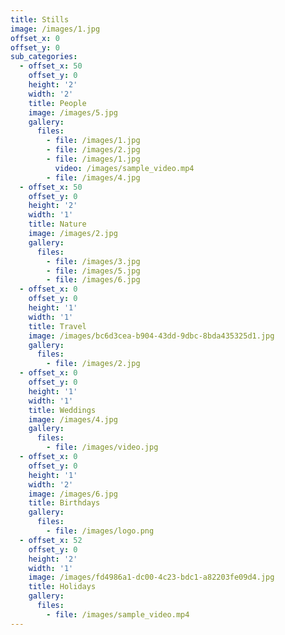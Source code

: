 ```yaml
---
title: Stills
image: /images/1.jpg
offset_x: 0
offset_y: 0
sub_categories:
  - offset_x: 50
    offset_y: 0
    height: '2'
    width: '2'
    title: People
    image: /images/5.jpg
    gallery:
      files:
        - file: /images/1.jpg
        - file: /images/2.jpg
        - file: /images/1.jpg
          video: /images/sample_video.mp4
        - file: /images/4.jpg
  - offset_x: 50
    offset_y: 0
    height: '2'
    width: '1'
    title: Nature
    image: /images/2.jpg
    gallery:
      files:
        - file: /images/3.jpg
        - file: /images/5.jpg
        - file: /images/6.jpg
  - offset_x: 0
    offset_y: 0
    height: '1'
    width: '1'
    title: Travel
    image: /images/bc6d3cea-b904-43dd-9dbc-8bda435325d1.jpg
    gallery:
      files:
        - file: /images/2.jpg
  - offset_x: 0
    offset_y: 0
    height: '1'
    width: '1'
    title: Weddings
    image: /images/4.jpg
    gallery:
      files:
        - file: /images/video.jpg
  - offset_x: 0
    offset_y: 0
    height: '1'
    width: '2'
    image: /images/6.jpg
    title: Birthdays
    gallery:
      files:
        - file: /images/logo.png
  - offset_x: 52
    offset_y: 0
    height: '2'
    width: '1'
    image: /images/fd4986a1-dc00-4c23-bdc1-a82203fe09d4.jpg
    title: Holidays
    gallery:
      files:
        - file: /images/sample_video.mp4
---
```

